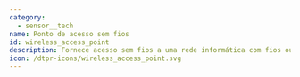 ```yaml
---
category: 
  - sensor__tech
name: Ponto de acesso sem fios
id: wireless_access_point
description: Fornece acesso sem fios a uma rede informática com fios ou à Internet.
icon: /dtpr-icons/wireless_access_point.svg
---
```

